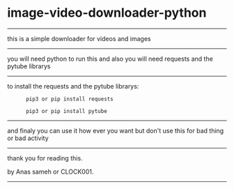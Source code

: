 # image-video-downloader-python
____________________________
this is a simple downloader for videos and images
____________________________
you will need python to run this and also you will need requests and the pytube librarys
_______________________________________
to install the requests and the pytube librarys:
          
          pip3 or pip install requests
          
          pip3 or pip install pytube
_______________________________________
and finaly you can use it how ever you want but don't use this for bad thing or bad activity
_____________________________
thank you for reading this.

by Anas sameh or CLOCK001.
__________________________
